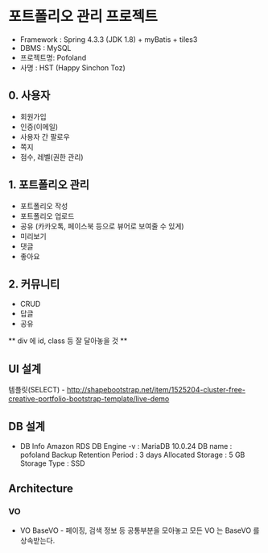 # 포트폴리오 관리 프로젝트
- Framework :  Spring 4.3.3 (JDK 1.8) + myBatis + tiles3
- DBMS     : MySQL
- 프로젝트명: Pofoland
- 사명 : HST (Happy Sinchon Toz)

## 0. 사용자
- 회원가입
- 인증(이메일)
- 사용자 간 팔로우
- 쪽지
- 점수, 레벨(권한 관리)

## 1. 포트폴리오 관리
- 포트폴리오 작성
- 포트폴리오 업로드
- 공유 (카카오톡, 페이스북 등으로 뷰어로 보여줄 수 있게)
- 미리보기
- 댓글
- 좋아요


## 2. 커뮤니티
 - CRUD
 - 답글
 - 공유
 
** div 에 id, class 등 잘 달아놓을 것 **

## UI 설계
템플릿(SELECT) - http://shapebootstrap.net/item/1525204-cluster-free-creative-portfolio-bootstrap-template/live-demo

## DB 설계
- DB Info
		Amazon RDS
		DB Engine -v : MariaDB 10.0.24
		DB name : pofoland
		Backup Retention Period : 3 days
		Allocated Storage : 5 GB
		Storage Type : SSD




## Architecture
### VO
- VO
		BaseVO - 페이징, 검색 정보 등 공통부분을 모아놓고 모든 VO 는 BaseVO 를 상속받는다.